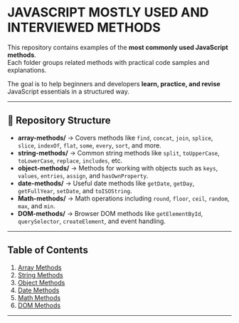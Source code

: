 # JAVASCRIPT MOSTLY USED AND INTERVIEWED METHODS

This repository contains examples of the **most commonly used JavaScript methods**.  
Each folder groups related methods with practical code samples and explanations.  

The goal is to help beginners and developers **learn, practice, and revise** JavaScript essentials in a structured way.  

---

## 📂 Repository Structure  

- **array-methods/** → Covers methods like `find`, `concat`, `join`, `splice`, `slice`, `indexOf`, `flat`, `some`, `every`, `sort`, and more.  
- **string-methods/** → Common string methods like `split`, `toUpperCase`, `toLowerCase`, `replace`, `includes`, etc.  
- **object-methods/** → Methods for working with objects such as `keys`, `values`, `entries`, `assign`, and `hasOwnProperty`.  
- **date-methods/** → Useful date methods like `getDate`, `getDay`, `getFullYear`, `setDate`, and `toISOString`.  
- **Math-methods/** → Math operations including `round`, `floor`, `ceil`, `random`, `max`, and `min`.  
- **DOM-methods/** → Browser DOM methods like `getElementById`, `querySelector`, `createElement`, and event handling.  

---

## Table of Contents  

1. [Array Methods](#-array-methods)  
2. [String Methods](#-string-methods)  
3. [Object Methods](#-object-methods)  
4. [Date Methods](#-date-methods)  
5. [Math Methods](#-math-methods)  
6. [DOM Methods](#-dom-methods)  
 
 

---



